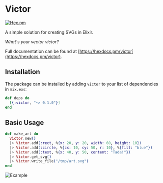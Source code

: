 # Victor

[![Hex.pm](https://img.shields.io/hexpm/v/victor.svg)](https://hex.pm/packages/victor)

A simple solution for creating SVGs in Elixir.

_What's your vector victor?_

Full documentation can be found at [https://hexdocs.pm/victor](https://hexdocs.pm/victor).

## Installation

The package can be installed by adding `victor` to your list of dependencies
in `mix.exs`:

```elixir
def deps do
  [{:victor, "~> 0.1.0"}]
end
```

## Basic Usage

```elixir
def make_art do
  Victor.new()
  |> Victor.add(:rect, %{x: 20, y: 20, width: 60, height: 10})
  |> Victor.add(:circle, %{cx: 10, cy: 50, r: 10}, %{fill: "blue"})
  |> Victor.add(:text, %{x: 40, y: 50, content: "Tada!"})
  |> Victor.get_svg()
  |> Victor.write_file("/tmp/art.svg")
end
```

![Example](https://github.com/zstix/victor/blob/master/examples/art.svg?raw=true)
